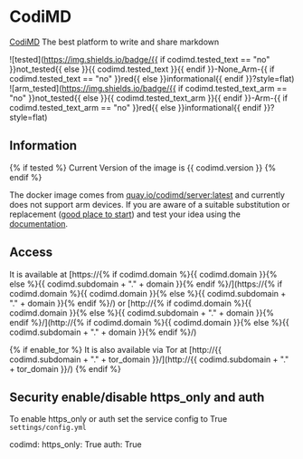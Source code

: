# CodiMD

[CodiMD](https://demo.codimd.org/) The best platform to write and share markdown

![tested](https://img.shields.io/badge/{{ if codimd.tested_text == "no" }}not_tested{{ else }}{{ codimd.tested_text }}{{ endif }}-None_Arm-{{ if codimd.tested_text == "no" }}red{{ else }}informational{{ endif }}?style=flat)
![arm_tested](https://img.shields.io/badge/{{ if codimd.tested_text_arm == "no" }}not_tested{{ else }}{{ codimd.tested_text_arm }}{{ endif }}-Arm-{{ if codimd.tested_text_arm == "no" }}red{{ else }}informational{{ endif }}?style=flat)

## Information

{% if tested %}
Current Version of the image is {{ codimd.version }}
{% endif %}

The docker image comes from [quay.io/codimd/server:latest](https://quay.io/repository/codimd/server?tag=latest&tab=tags)
and currently does not support arm devices.
If you are aware of a suitable substitution or replacement ([good place to start](https://hub.docker.com/search?q=codimd&type=image&architecture=arm%2Carm64)) and test your idea using the [documentation](dev/Adding-Services.md).

## Access

It is available at [https://{% if codimd.domain %}{{ codimd.domain }}{% else %}{{ codimd.subdomain + "." + domain }}{% endif %}/](https://{% if codimd.domain %}{{ codimd.domain }}{% else %}{{ codimd.subdomain + "." + domain }}{% endif %}/) or [http://{% if codimd.domain %}{{ codimd.domain }}{% else %}{{ codimd.subdomain + "." + domain }}{% endif %}/](http://{% if codimd.domain %}{{ codimd.domain }}{% else %}{{ codimd.subdomain + "." + domain }}{% endif %}/)

{% if enable_tor %}
It is also available via Tor at [http://{{ codimd.subdomain + "." + tor_domain }}/](http://{{ codimd.subdomain + "." + tor_domain }}/)
{% endif %}

## Security enable/disable https_only and auth

To enable https_only or auth set the service config to True
`settings/config.yml`

codimd:
  https_only: True
  auth: True
